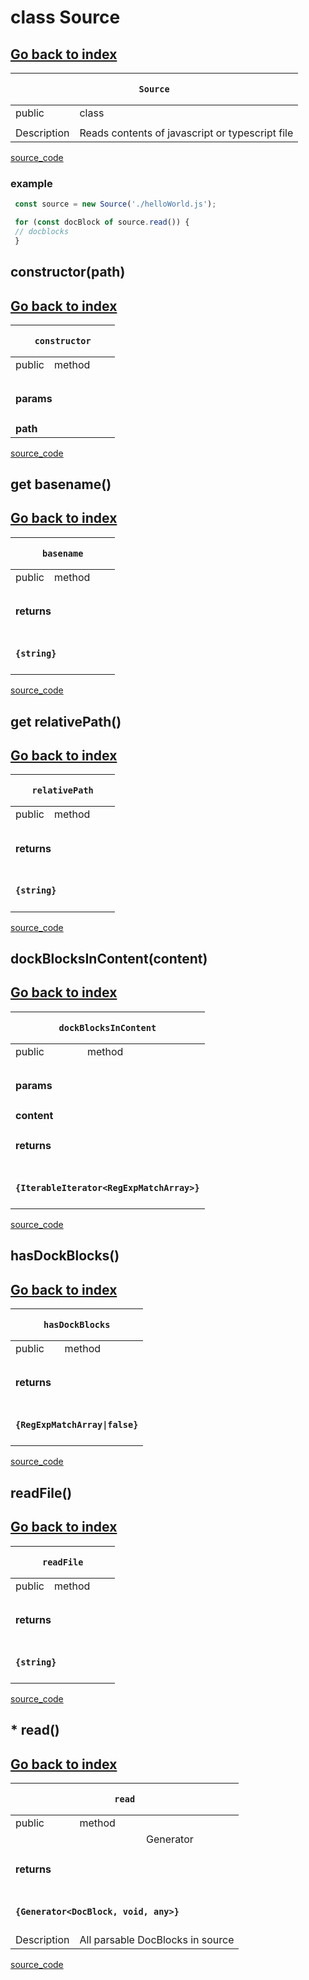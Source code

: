 
# class Source 
[Go back to index](../Index.md)
---
<table>
    <thead>
        <tr>
            <th colSpan="4">
                <pre><code>Source</code></pre>
            </th>
        </tr>
    </thead>
    <tbody>
        <tr>
            <td>public</td>
            <td>class</td>
            <td></td>
            <td></td>
        </tr>
        <tr>
            <td></td>
            <td></td>
            <td></td>
            <td></td>
        </tr>
                <tr v-if="description">
            <td>Description</td>
            <td colSpan="3">
                Reads contents of javascript or typescript file
            </td>
        </tr>
    </tbody>
    <tfoot>
    </tfoot>
</table>

[source_code](../../core/read/Source.js)

<h3 v-if="example">example</h3>

 ```js
  const source = new Source('./helloWorld.js');
 
  for (const docBlock of source.read()) {
  // docblocks
  }
 
  ```


## constructor(path)

[Go back to index](../Index.md)
---
<table>
    <thead>
        <tr>
            <th colSpan="4">
                <pre><code>constructor</code></pre>
            </th>
        </tr>
    </thead>
    <tbody>
        <tr>
            <td>public</td>
            <td>method</td>
            <td></td>
            <td></td>
        </tr>
        <tr>
            <td></td>
            <td></td>
            <td></td>
            <td></td>
        </tr>
        <tr v-if="params">
            <td colSpan="4">
                <h4>params</h4>
            </td>
        </tr>
        <tr>            <td colspan="2"><b>path</b></td>
            <td colspan="2"><code></code></td>
</tr>    </tbody>
    <tfoot>
    </tfoot>
</table>

[source_code](../../core/read/Source.js)


## get basename()

[Go back to index](../Index.md)
---
<table>
    <thead>
        <tr>
            <th colSpan="4">
                <pre><code>basename</code></pre>
            </th>
        </tr>
    </thead>
    <tbody>
        <tr>
            <td>public</td>
            <td>method</td>
            <td></td>
            <td></td>
        </tr>
        <tr>
            <td></td>
            <td></td>
            <td></td>
            <td></td>
        </tr>
                <tr v-if="return">
            <td colSpan="4">
                <h4>returns</h4>
            </td>
        </tr>
        <tr v-if="return">
            <td colSpan="4">
                <h4><code>{string}</code></h4>
            </td>
        </tr>
    </tbody>
    <tfoot>
    </tfoot>
</table>

[source_code](../../core/read/Source.js)


## get relativePath()

[Go back to index](../Index.md)
---
<table>
    <thead>
        <tr>
            <th colSpan="4">
                <pre><code>relativePath</code></pre>
            </th>
        </tr>
    </thead>
    <tbody>
        <tr>
            <td>public</td>
            <td>method</td>
            <td></td>
            <td></td>
        </tr>
        <tr>
            <td></td>
            <td></td>
            <td></td>
            <td></td>
        </tr>
                <tr v-if="return">
            <td colSpan="4">
                <h4>returns</h4>
            </td>
        </tr>
        <tr v-if="return">
            <td colSpan="4">
                <h4><code>{string}</code></h4>
            </td>
        </tr>
    </tbody>
    <tfoot>
    </tfoot>
</table>

[source_code](../../core/read/Source.js)


## dockBlocksInContent(content)

[Go back to index](../Index.md)
---
<table>
    <thead>
        <tr>
            <th colSpan="4">
                <pre><code>dockBlocksInContent</code></pre>
            </th>
        </tr>
    </thead>
    <tbody>
        <tr>
            <td>public</td>
            <td>method</td>
            <td></td>
            <td></td>
        </tr>
        <tr>
            <td></td>
            <td></td>
            <td></td>
            <td></td>
        </tr>
        <tr v-if="params">
            <td colSpan="4">
                <h4>params</h4>
            </td>
        </tr>
        <tr>            <td colspan="2"><b>content</b></td>
            <td colspan="2"><code></code></td>
</tr>        <tr v-if="return">
            <td colSpan="4">
                <h4>returns</h4>
            </td>
        </tr>
        <tr v-if="return">
            <td colSpan="4">
                <h4><code>{IterableIterator&lt;RegExpMatchArray&gt;}</code></h4>
            </td>
        </tr>
    </tbody>
    <tfoot>
    </tfoot>
</table>

[source_code](../../core/read/Source.js)


## hasDockBlocks()

[Go back to index](../Index.md)
---
<table>
    <thead>
        <tr>
            <th colSpan="4">
                <pre><code>hasDockBlocks</code></pre>
            </th>
        </tr>
    </thead>
    <tbody>
        <tr>
            <td>public</td>
            <td>method</td>
            <td></td>
            <td></td>
        </tr>
        <tr>
            <td></td>
            <td></td>
            <td></td>
            <td></td>
        </tr>
                <tr v-if="return">
            <td colSpan="4">
                <h4>returns</h4>
            </td>
        </tr>
        <tr v-if="return">
            <td colSpan="4">
                <h4><code>{RegExpMatchArray|false}</code></h4>
            </td>
        </tr>
    </tbody>
    <tfoot>
    </tfoot>
</table>

[source_code](../../core/read/Source.js)


## readFile()

[Go back to index](../Index.md)
---
<table>
    <thead>
        <tr>
            <th colSpan="4">
                <pre><code>readFile</code></pre>
            </th>
        </tr>
    </thead>
    <tbody>
        <tr>
            <td>public</td>
            <td>method</td>
            <td></td>
            <td></td>
        </tr>
        <tr>
            <td></td>
            <td></td>
            <td></td>
            <td></td>
        </tr>
                <tr v-if="return">
            <td colSpan="4">
                <h4>returns</h4>
            </td>
        </tr>
        <tr v-if="return">
            <td colSpan="4">
                <h4><code>{string}</code></h4>
            </td>
        </tr>
    </tbody>
    <tfoot>
    </tfoot>
</table>

[source_code](../../core/read/Source.js)


## * read()

[Go back to index](../Index.md)
---
<table>
    <thead>
        <tr>
            <th colSpan="4">
                <pre><code>read</code></pre>
            </th>
        </tr>
    </thead>
    <tbody>
        <tr>
            <td>public</td>
            <td>method</td>
            <td></td>
            <td></td>
        </tr>
        <tr>
            <td></td>
            <td></td>
            <td><span v-if="is_generator">Generator</span></td>
            <td></td>
        </tr>
                <tr v-if="return">
            <td colSpan="4">
                <h4>returns</h4>
            </td>
        </tr>
        <tr v-if="return">
            <td colSpan="4">
                <h4><code>{Generator&lt;DocBlock, void, any&gt;}</code></h4>
            </td>
        </tr>
        <tr v-if="description">
            <td>Description</td>
            <td colSpan="3">
                All parsable DocBlocks in source
            </td>
        </tr>
    </tbody>
    <tfoot>
    </tfoot>
</table>

[source_code](../../core/read/Source.js)


